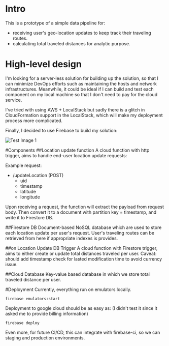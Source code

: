 # Intro
This is a prototype of a simple data pipeline for:
* receiving user's geo-location updates to keep track their traveling routes.
* calculating total traveled distances for analytic purpose.

# High-level design
I'm looking for a server-less solution for building up the solution, so that I can minimize DevOps efforts such as 
maintaining the hosts and network infrastructures. Meanwhile, it could be ideal if I can build and test each component
on my local machine so that I don't need to pay for the cloud service. 

I've tried with using AWS + LocalStack but sadly
there is a glitch in CloudFormation support in the LocalStack, which will make my deployment process more complicated. 

Finally, I decided to use Firebase to build my solution:

![Test Image 1](https://viewer.diagrams.net/?highlight=0000ff&edit=_blank&layers=1&nav=1&title=Untitled%20Diagram.drawio#R7VjbcpswEP0aP8bD1XEeaztpOpPOZJLMpO1LR4Y1qBVaKpYE8vWVQBgcmktncnuwX9AerZZldXQWPPGXWfVZsTz9ijGIiefE1cRfTTzPc2YzfTFI3SKHgQUSxeMWcnvgkt%2BBBR2LljyGYseREAXxfBeMUEqIaAdjSuHtrtsGxe5dc5bACLiMmBij1zymtEXnodPjp8CTtLuz69iZjHXOFihSFuPtAPKPJ%2F5SIVI7yqolCFO8ri7tupMHZreJKZD0nAWXc%2FVDsXh1d12fnsXJ%2BspTFweub5OjuntiiHUBrImKUkxQMnHcowuFpYzBhHW01fucIeYadDX4C4hqu5usJNRQSpmws1Bx%2BmaWT%2BdeaO3vjd1Zq8pGb4x6YJyD4hkQqA6TpOo2mHsYdsAgmjH7cI1VD637AduCmCo8WGgLFViqCB6prmcJy1QC9IhfuKWDPkeAOhtV63UKBCN%2Bs5sHs4ROtn79nuuB3fb%2FoIBN8oaJ0t7phCsoCBWMuDHYww0XYokCVTPjh%2B48OPE1XpDC39DNSJSGMTegiOtD9UnwRGqYDFEWgq1BnGPBiaNBI11gsw1b97N7Dmskwkw7MBtnu6LIWcRlctUQ8GBm8kNJloCu29n2STp7kP9R8zORUpYbn6xKjKJNkyj3pilUXyKTwiJX7WAVCSzjn5vdUpnEoXqcN%2BN9tgv8wCqFlUrvyNq3vfB0cpoONCecT8NX4obr7eXh9eTBf6Y8eO8pD%2F5IHgRGrDmQ3kzotBdrpUcJNbWZscycbLkuzKXMY0Yw9tuUMmoj7PXlCX2xlSpeQF%2B2byIfR1%2BCEbkugOmXu0yTxlkt9vx4ih%2FFH%2FECzAjnH44ZbrDvPK%2FXecJndp7gPTtPOBKHmBfEZPSPjqIPa1SKB9rSPRHd68nb9Jtg9oaqos3%2BU7qZG%2Fwh4R%2F%2FBQ%3D%3D)

#Components
##Location update function
A cloud function with http trigger, aims to handle end-user location update requests:

Example request:
* /updateLocation (POST)
    * uid
    * timestamp
    * latitude
    * longitude
    
Upon receiving a request, the function will extract the payload from request body. Then convert it to a document with 
partition key = timestamp, and write it to Firestore DB.

##Firestore DB
Document-based NoSQL database which are used to store each location update per user's request. User's traveling routes
can be retrieved from here if appropriate indexes is provides.

##on Location Update DB Trigger
A cloud function with Firestore trigger, aims to either create or update total distances traveled per user.
Caveat: should add timestamp check for lasted modification time to avoid currency issue.

##Cloud Database
Key-value based database in which we store total traveled distance per user.

#Deployment
Currently, everything run on emulators locally. 
```
firebase emulators:start
```
Deployment to google cloud should be as easy as: (I didn't test it since it asked me to provide billing information)
```
firebase deploy
```
Even more, for future CI/CD, this can integrate with firebase-ci, so we can staging and production environments.



